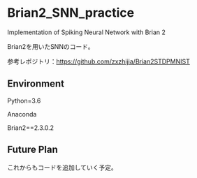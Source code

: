 # Brian2_SNN_practice
Implementation of Spiking Neural Network with Brian 2

Brian2を用いたSNNのコード。

参考レポジトリ：https://github.com/zxzhijia/Brian2STDPMNIST

## Environment

Python=3.6

Anaconda

Brian2==2.3.0.2

## Future Plan
これからもコードを追加していく予定。
